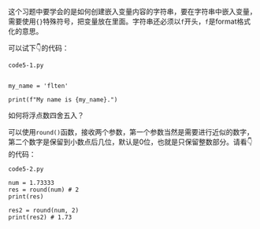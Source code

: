 这个习题中要学会的是如何创建嵌入变量内容的字符串，要在字符串中嵌入变量，需要使用`{}`特殊符号，把变量放在里面。字符串还必须以`f`开头，`f`是format格式化的意思。

可以试下👇的代码：

`code5-1.py`
```python3

my_name = 'flten'

print(f"My name is {my_name}.")

```

如何将浮点数四舍五入？

可以使用`round()`函数，接收两个参数，第一个参数当然是需要进行近似的数字，第二个数字是保留到小数点后几位，默认是0位，也就是只保留整数部分。请看👇的代码：


`code5-2.py`
```python3
num = 1.73333
res = round(num) # 2
print(res)

res2 = round(num, 2)
print(res2) # 1.73
```